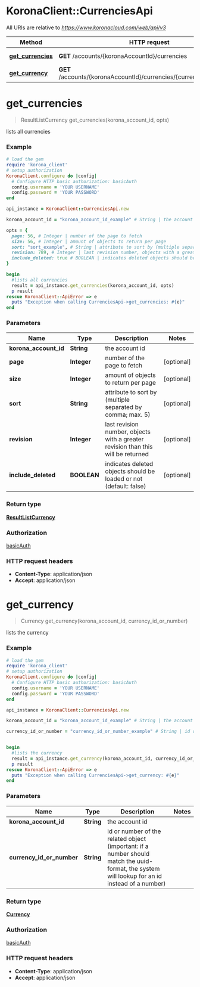 # KoronaClient::CurrenciesApi

All URIs are relative to *https://www.koronacloud.com/web/api/v3*

Method | HTTP request | Description
------------- | ------------- | -------------
[**get_currencies**](CurrenciesApi.md#get_currencies) | **GET** /accounts/{koronaAccountId}/currencies | lists all currencies
[**get_currency**](CurrenciesApi.md#get_currency) | **GET** /accounts/{koronaAccountId}/currencies/{currencyIdOrNumber} | lists the currency


# **get_currencies**
> ResultListCurrency get_currencies(korona_account_id, opts)

lists all currencies



### Example
```ruby
# load the gem
require 'korona_client'
# setup authorization
KoronaClient.configure do |config|
  # Configure HTTP basic authorization: basicAuth
  config.username = 'YOUR USERNAME'
  config.password = 'YOUR PASSWORD'
end

api_instance = KoronaClient::CurrenciesApi.new

korona_account_id = "korona_account_id_example" # String | the account id

opts = { 
  page: 56, # Integer | number of the page to fetch
  size: 56, # Integer | amount of objects to return per page
  sort: "sort_example", # String | attribute to sort by (multiple separated by comma; max. 5)
  revision: 789, # Integer | last revision number, objects with a greater revision than this will be returned
  include_deleted: true # BOOLEAN | indicates deleted objects should be loaded or not (default: false)
}

begin
  #lists all currencies
  result = api_instance.get_currencies(korona_account_id, opts)
  p result
rescue KoronaClient::ApiError => e
  puts "Exception when calling CurrenciesApi->get_currencies: #{e}"
end
```

### Parameters

Name | Type | Description  | Notes
------------- | ------------- | ------------- | -------------
 **korona_account_id** | **String**| the account id | 
 **page** | **Integer**| number of the page to fetch | [optional] 
 **size** | **Integer**| amount of objects to return per page | [optional] 
 **sort** | **String**| attribute to sort by (multiple separated by comma; max. 5) | [optional] 
 **revision** | **Integer**| last revision number, objects with a greater revision than this will be returned | [optional] 
 **include_deleted** | **BOOLEAN**| indicates deleted objects should be loaded or not (default: false) | [optional] 

### Return type

[**ResultListCurrency**](ResultListCurrency.md)

### Authorization

[basicAuth](../README.md#basicAuth)

### HTTP request headers

 - **Content-Type**: application/json
 - **Accept**: application/json



# **get_currency**
> Currency get_currency(korona_account_id, currency_id_or_number)

lists the currency



### Example
```ruby
# load the gem
require 'korona_client'
# setup authorization
KoronaClient.configure do |config|
  # Configure HTTP basic authorization: basicAuth
  config.username = 'YOUR USERNAME'
  config.password = 'YOUR PASSWORD'
end

api_instance = KoronaClient::CurrenciesApi.new

korona_account_id = "korona_account_id_example" # String | the account id

currency_id_or_number = "currency_id_or_number_example" # String | id or number of the related object (important: if a number should match the uuid-format, the system will lookup for an id instead of a number)


begin
  #lists the currency
  result = api_instance.get_currency(korona_account_id, currency_id_or_number)
  p result
rescue KoronaClient::ApiError => e
  puts "Exception when calling CurrenciesApi->get_currency: #{e}"
end
```

### Parameters

Name | Type | Description  | Notes
------------- | ------------- | ------------- | -------------
 **korona_account_id** | **String**| the account id | 
 **currency_id_or_number** | **String**| id or number of the related object (important: if a number should match the uuid-format, the system will lookup for an id instead of a number) | 

### Return type

[**Currency**](Currency.md)

### Authorization

[basicAuth](../README.md#basicAuth)

### HTTP request headers

 - **Content-Type**: application/json
 - **Accept**: application/json



